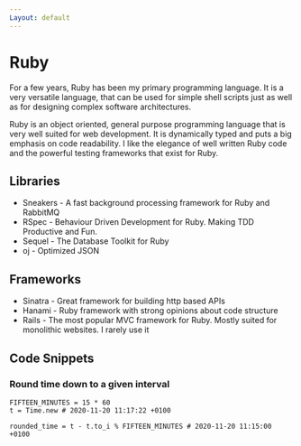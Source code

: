 ```yaml
---
Layout: default
---
```


# Ruby

For a few years, Ruby has been my primary programming language. It is a very
versatile language, that can be used for simple shell scripts just as well as
for designing complex software architectures.

Ruby is an object oriented, general purpose programming language that is very
well suited for web development. It is dynamically typed and puts a big emphasis
on code readability. I like the elegance of well written Ruby code and the
powerful testing frameworks that exist for Ruby.

## Libraries

- Sneakers - A fast background processing framework for Ruby and RabbitMQ
- RSpec - Behaviour Driven Development for Ruby. Making TDD Productive and Fun.
- Sequel - The Database Toolkit for Ruby
- oj - Optimized JSON

## Frameworks

- Sinatra - Great framework for building http based APIs
- Hanami - Ruby framework with strong opinions about code structure
- Rails - The most popular MVC framework for Ruby. Mostly suited for monolithic websites. I rarely use it

## Code Snippets

### Round time down to a given interval

```
FIFTEEN_MINUTES = 15 * 60
t = Time.new # 2020-11-20 11:17:22 +0100

rounded_time = t - t.to_i % FIFTEEN_MINUTES # 2020-11-20 11:15:00 +0100
```
